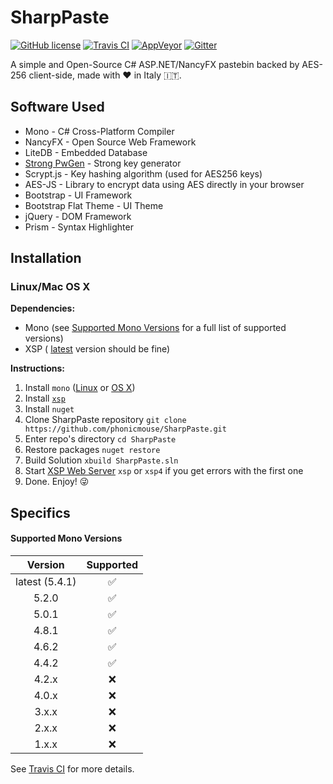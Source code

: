 # SharpPaste
[![GitHub license](https://img.shields.io/badge/license-MIT-blue.svg?style=flat-square)](https://raw.githubusercontent.com/phonicmouse/SharpPaste/master/LICENSE)
[![Travis CI](https://img.shields.io/travis/phonicmouse/SharpPaste.svg?style=flat-square&logo=travis)](https://travis-ci.org/phonicmouse/SharpPaste)
[![AppVeyor](https://img.shields.io/appveyor/ci/phonicmouse/sharppaste.svg?style=flat-square&logo=appveyor)](https://ci.appveyor.com/project/phonicmouse/sharppaste)
[![Gitter](https://img.shields.io/badge/chat_on-gitter-green.svg?style=flat-square&logo=gitter-white&colorB=ed1965)](https://gitter.im/SharpPasteZ)

A simple and Open-Source C# ASP.NET/NancyFX pastebin backed by AES-256 client-side, made with :heart: in Italy :it:.

## Software Used
* Mono - C# Cross-Platform Compiler
* NancyFX - Open Source Web Framework
* LiteDB - Embedded Database
* [Strong PwGen](https://gist.github.com/jacobbuck/4247179) - Strong key generator
* Scrypt.js - Key hashing algorithm (used for AES256 keys)
* AES-JS - Library to encrypt data using AES directly in your browser
* Bootstrap - UI Framework
* Bootstrap Flat Theme - UI Theme
* jQuery - DOM Framework
* Prism - Syntax Highlighter

## Installation

### Linux/Mac OS X
**Dependencies:**
* Mono (see [Supported Mono Versions](#supported-mono-versions) for a full list of supported versions)
* XSP ( [latest](https://github.com/mono/xsp) version should be fine)


**Instructions:**
1. Install ```mono``` ([Linux](http://www.mono-project.com/docs/getting-started/install/linux/) or [OS X](http://www.mono-project.com/docs/getting-started/install/mac/))
2. Install [```xsp```](https://github.com/mono/xsp/blob/master/INSTALL)
3. Install ```nuget```
4. Clone SharpPaste repository ```git clone https://github.com/phonicmouse/SharpPaste.git```
5. Enter repo's directory ```cd SharpPaste```
6. Restore packages ```nuget restore```
7. Build Solution ```xbuild SharpPaste.sln```
8. Start [XSP Web Server](http://www.mono-project.com/docs/web/aspnet/#aspnet-hosting-with-xsp) ```xsp``` or ```xsp4``` if you get errors with the first one
9. Done. Enjoy! :stuck_out_tongue_winking_eye:


## Specifics

#### Supported Mono Versions

| Version        | Supported          |
|:--------------:|:------------------:|
| latest (5.4.1) | :white_check_mark: |
| 5.2.0          | :white_check_mark: |
| 5.0.1          | :white_check_mark: |
| 4.8.1          | :white_check_mark: |
| 4.6.2          | :white_check_mark: |
| 4.4.2          | :white_check_mark: |
| 4.2.x          | :x:                |
| 4.0.x          | :x:                |
| 3.x.x          | :x:                |
| 2.x.x          | :x:                |
| 1.x.x          | :x:                |

See [Travis CI](https://travis-ci.org/phonicmouse/SharpPaste) for more details.
